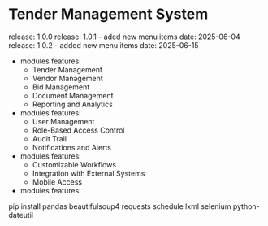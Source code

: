 # Tender Management System
release: 1.0.0
release: 1.0.1 - aded new menu items date: 2025-06-04
release: 1.0.2 - added new menu items date: 2025-06-15
- modules features:
  - Tender Management
  - Vendor Management
  - Bid Management
  - Document Management
  - Reporting and Analytics
- modules features:
  - User Management
  - Role-Based Access Control
  - Audit Trail
  - Notifications and Alerts
- modules features:
  - Customizable Workflows
  - Integration with External Systems
  - Mobile Access
- modules features:


pip install pandas beautifulsoup4 requests schedule lxml selenium python-dateutil
